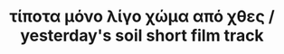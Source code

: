 ---
title: "τίποτα μόνο λίγο χώμα από χθες / yesterday's soil short film track" 
published: "13-03-2022"
description: "track featuring voice looping and live electronics"
tech: ["short film track", "voice", "live coding"]
url: "https://www.youtube.com/watch?v=mEMv5-3PQ9s"
---